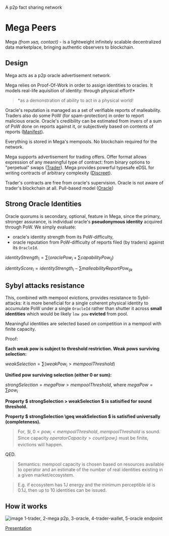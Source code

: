 A p2p fact sharing network

# Mega Peers

Mega *(from מַגָע, contact)* - is a lightweight infinitely scalable decentralized data marketplace, bringing authentic observers to blockchain.

## Design

Mega acts as a p2p oracle advertisement network.

Mega relies on Proof-Of-Work in order to assign identities to oracles. It models real-life aquisition of identity: through physical effort!*

>*as a demonstration of ability to act in a physical world!

Oracle's reputation is managed as a set of verifiable reports of malleability. Traders also do some PoW (for spam-protection) in order to report malicious oracle. Oracle's credibility can be estimated from invers of a sum of PoW done on reports against it, or subjectively based on contents of reports ([Manifest](manifest.md)).

Everything is stored in Mega's mempools. No blockchain required for the network.

Mega supports advertisement for trading offers. Offer format allows expression of any meaningful type of contract: from binary options to "perpetual" swaps ([Trader](trader.md)). Mega provides powerful typesafe eDSL for writing contracts of arbitrary complexity ([Discreet](dsl.md)). 

Trader's contracts are free from oracle's supervision. Oracle is not aware of trader's blockchain at all. Pull-based model ([Oracle](oracle.md))



## Strong Oracle Identities

Oracle quorums is secondary, optional, feature in Mega, since the primary, stronger assurance, is individual oracle's **pseudonymous identity** acquired through PoW. We simply evaluate:

- oracle's identity strength from its PoW-difficulty, 
- oracle reputation from PoW-difficulty of reports filed (by traders) against its `OracleId`.

$identityStrength_i = \sum (oraclePow_i  + \sum capabilityPow_{ij})$

$identityScore_i = identityStrength_i - \sum malleabilityReportPow_{ijk}$

## Sybyl attacks resistance

This, combined with mempool evictions, provides resistance to Sybil-attacks: it is more beneficial for a single coherent physical identity to accumulate PoW under a single `OracleId` rather than shutter it across **small identities** which would be likely `low pow` **evicted** from pool. 

Meaningful identities are selected based on competition in a mempool with finite capacity.

Proof:

**Each weak pow is subject to threshold restriction. Weak pows surviving selection:**

$weakSelection = \sum (weakPow_i > mempoolThreshold)$

**Unified pow surviving selection (either 0 or sum):**

$strongSelection = megaPow > mempoolThreshold$,
where
$megaPow = \sum pow_i$

**Property $ strongSelection > weakSelection $ is satisified for sound threshold.**

**Property $ strongSelection \geq weakSelection $ is satisfied universally (completeness).**

> For, $\exists i, 0 < pow_i < mempoolThreshold$, $mempoolThreshold$ is sound. Since capacity $operatorCapacity > count (pow_i)$ must be finite, evictions will happen. 

QED.
> Semantics: mempool capacity is chosen based on resources available to operator and an estimate of the number of real identities existing in a given market/ecosystem. 

>E.g. if ecosystem has 1J energy and the minimum perceptible id is 0.1J, then up to 10 identities can be issued.


## How it works
![image](https://lh7-rt.googleusercontent.com/docsz/AD_4nXeUWfzdI9ARP760J9ZquB5KRgfNXDRj_Z976U3KmiKf23Ky9LqC-alwiwpTZ3IAotH5BUVJAWY0-eE3wDn1mGuCyZwfGgN9suGuc08eIq8k4PihpvsgJnSERdDJwKYL6HlEgFXcFw?key=Rm1gHfOo0ww9LGQzkRjPFZRP)
1-trader, 2-mega p2p, 3-oracle, 4-trader-wallet, 5-oracle endpoint

[Presentation](https://docs.google.com/document/d/e/2PACX-1vRQcR311NiVjCxc2Q3cdXWjoKGSNYf7rKrgqkeiEmv8LF3uGBqODSEzujR-XuTyHsMAf0hhGl6B1Anj/pub)
